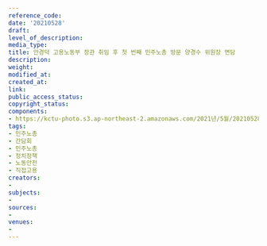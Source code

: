 ```yaml
---
reference_code: 
date: '20210528'
draft: 
level_of_description: 
media_type: 
title: 안경덕 고용노동부 장관 취임 후 첫 번째 민주노총 방문 양경수 위원장 면담
description: 
weight: 
modified_at: 
created_at: 
link: 
public_access_status: 
copyright_status: 
components:
- https://kctu-photo.s3.ap-northeast-2.amazonaws.com/2021년/5월/20210528-안경덕+고용노동부+장관+취임+후+첫+번째+민주노총+방문+양경수+위원장+면담_민주노총_간담회_민주노총_정치정책_노동안전_직접고용/_1D20008.jpg
tags:
- 민주노총
- 간담회
- 민주노총
- 정치정책
- 노동안전
- 직접고용
creators:
- 
subjects:
- 
sources:
- 
venues:
- 
---
```

